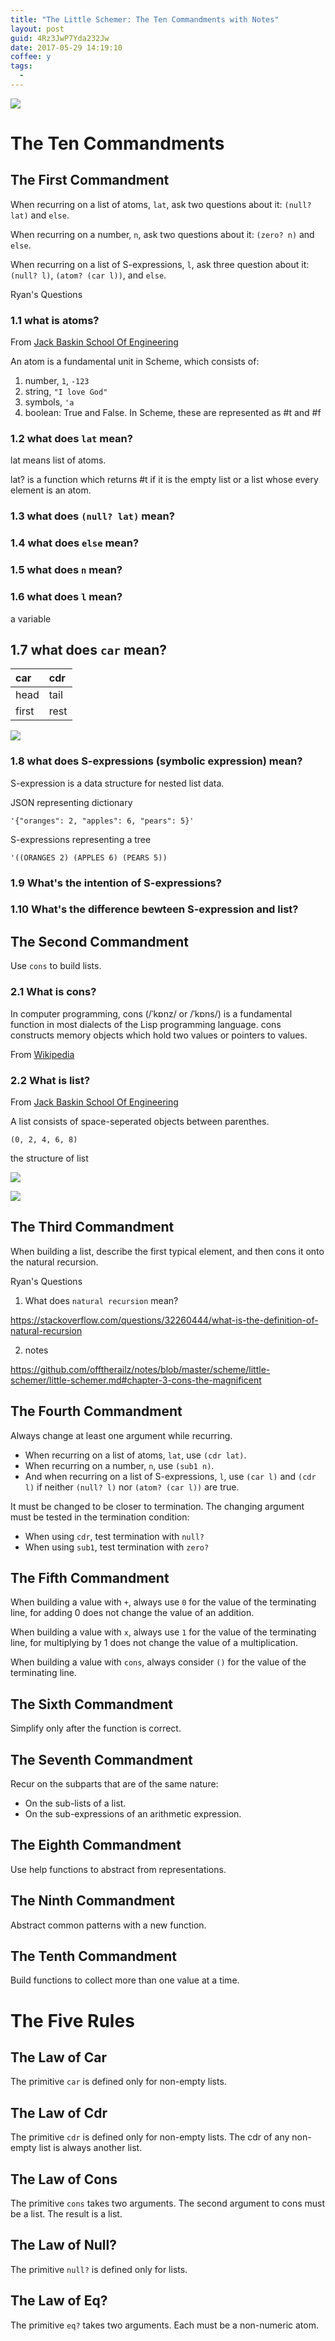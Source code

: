 ```yaml
---
title: "The Little Schemer: The Ten Commandments with Notes"
layout: post
guid: 4Rz3JwP7Yda232Jw
date: 2017-05-29 14:19:10
coffee: y
tags:
  - 
---
```


![](/media/files/2017/2017-05-29-murderer.jpg)

# The Ten Commandments

## The First Commandment

When recurring on a list of atoms, `lat`, ask two questions about it: `(null? lat)` and `else`.

When recurring on a number, `n`, ask two questions about it: `(zero? n)` and `else`.

When recurring on a list of S-expressions, `l`, ask three question about it: `(null? l)`, `(atom? (car l))`, and `else`.


Ryan's Questions

### 1.1 what is atoms?

From [Jack Baskin School Of Engineering](https://classes.soe.ucsc.edu/cmps112/Spring03/languages/scheme/SchemeTutorialB.html)

An atom is a fundamental unit in Scheme, which consists of:

1. number, `1`, `-123`
2. string, `"I love God"`
3. symbols, `'a`
4. boolean: True and False. In Scheme, these are represented as #t and #f


### 1.2 what does `lat` mean?

lat means list of atoms. 

lat? is a function which returns #t if it is the empty list or a list whose every element is an atom. 

### 1.3 what does `(null? lat)` mean?

### 1.4 what does `else` mean?

### 1.5 what does `n` mean?

### 1.6 what does `l` mean?

a variable

## 1.7 what does `car` mean?

| car | cdr |
|:--|:--|
| head | tail |
| first | rest |

![](/media/files/2017/2017-05-29-listmonster.png)


### 1.8 what does S-expressions (symbolic expression) mean?

S-expression is a data structure for nested list data.

JSON representing dictionary

`'{"oranges": 2, "apples": 6, "pears": 5}'`


S-expressions representing a tree

`'((ORANGES 2) (APPLES 6) (PEARS 5))`





### 1.9 What's the intention of S-expressions?


### 1.10 What's the difference bewteen S-expression and list?


## The Second Commandment

Use `cons` to build lists.


### 2.1 What is cons?

In computer programming, cons (/ˈkɒnz/ or /ˈkɒns/) is a fundamental function in most dialects of the Lisp programming language. cons constructs memory objects which hold two values or pointers to values.

From [Wikipedia](https://en.wikipedia.org/wiki/Cons)


### 2.2 What is list?

From [Jack Baskin School Of Engineering](https://classes.soe.ucsc.edu/cmps112/Spring03/languages/scheme/SchemeTutorialB.html)

A list consists of space-seperated objects between parenthes.

`(0, 2, 4, 6, 8)`


the structure of list

![](/media/files/2017/2017-05-29-structure-of-list.jpg)

![](/media/files/2017/2017-05-29-listmonster.png)



## The Third Commandment

When building a list, describe the first typical element, and then cons it onto the natural recursion.


Ryan's Questions

1. What does `natural recursion` mean?

https://stackoverflow.com/questions/32260444/what-is-the-definition-of-natural-recursion

2. notes

https://github.com/offtherailz/notes/blob/master/scheme/little-schemer/little-schemer.md#chapter-3-cons-the-magnificent


## The Fourth Commandment

Always change at least one argument while recurring.

* When recurring on a list of atoms, `lat`, use `(cdr lat)`.
* When recurring on a number, `n`, use `(sub1 n)`.
* And when recurring on a list of S-expressions, `l`, use `(car l)` and `(cdr l)` if neither `(null? l)` nor `(atom? (car l))` are true.

It must be changed to be closer to termination. The changing argument must be tested in the termination condition:

* When using `cdr`, test termination with `null?`
* When using `sub1`, test termination with `zero?`

## The Fifth Commandment

When building a value with `+`, always use `0` for the value of the terminating line, for adding 0 does not change the value of an addition.

When building a value with `x`, always use `1` for the value of the terminating line, for multiplying by 1 does not change the value of a multiplication.

When building a value with `cons`, always consider `()` for the value of the terminating line.

## The Sixth Commandment

Simplify only after the function is correct.

## The Seventh Commandment

Recur on the subparts that are of the same nature:

* On the sub-lists of a list.
* On the sub-expressions of an arithmetic expression.

## The Eighth Commandment

Use help functions to abstract from representations.

## The Ninth Commandment

Abstract common patterns with a new function.

## The Tenth Commandment

Build functions to collect more than one value at a time.

# The Five Rules

## The Law of Car

The primitive `car` is defined only for non-empty lists.

## The Law of Cdr

The primitive `cdr` is defined only for non-empty lists. The cdr of any non-empty list is always another list.

## The Law of Cons

The primitive `cons` takes two arguments. The second argument to cons must be a list. The result is a list.

## The Law of Null?

The primitive `null?` is defined only for lists.

## The Law of Eq?

The primitive `eq?` takes two arguments. Each must be a non-numeric atom.
